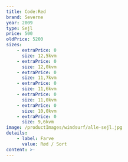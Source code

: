 ```yaml
---
title: Code:Red
brand: Severne
year: 2009
type: Sejl
price: 500
oldPrice: 5200
sizes:
    - extraPrice: 0
      size: 12,5kvm
    - extraPrice: 0
      size: 12,0kvm
    - extraPrice: 0
      size: 11,7kvm
    - extraPrice: 0
      size: 11,6kvm
    - extraPrice: 0
      size: 11,0kvm
    - extraPrice: 0
      size: 10,0kvm
    - extraPrice: 0
      size: 9,6kvm
image: /productImages/windsurf/alle-sejl.jpg
details:
    - label: Farve
      value: Rød / Sort
content: >-
---
```

